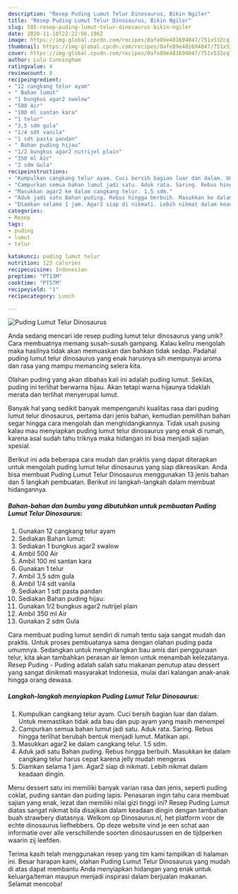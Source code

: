 ```yaml
---
description: "Resep Puding Lumut Telur Dinosaurus, Bikin Ngiler"
title: "Resep Puding Lumut Telur Dinosaurus, Bikin Ngiler"
slug: 585-resep-puding-lumut-telur-dinosaurus-bikin-ngiler
date: 2020-11-10T22:22:56.196Z
image: https://img-global.cpcdn.com/recipes/0afe89e481694047/751x532cq70/puding-lumut-telur-dinosaurus-foto-resep-utama.jpg
thumbnail: https://img-global.cpcdn.com/recipes/0afe89e481694047/751x532cq70/puding-lumut-telur-dinosaurus-foto-resep-utama.jpg
cover: https://img-global.cpcdn.com/recipes/0afe89e481694047/751x532cq70/puding-lumut-telur-dinosaurus-foto-resep-utama.jpg
author: Lulu Cunningham
ratingvalue: 4
reviewcount: 8
recipeingredient:
- "12 cangkang telur ayam"
- " Bahan lumut"
- "1 bungkus agar2 swalow"
- "500 Air"
- "100 ml santan kara"
- "1 telur"
- "3,5 sdm gula"
- "1/4 sdt vanila"
- "1 sdt pasta pandan"
- " Bahan puding hijau"
- "1/2 bungkus agar2 nutrijel plain"
- "350 ml Air"
- "2 sdm Gula"
recipeinstructions:
- "Kumpulkan cangkang telur ayam. Cuci bersih bagian luar dan dalam. Untuk memastikan tidak ada bau dan pup ayam yang masih menempel"
- "Campurkan semua bahan lumut jadi satu. Aduk rata. Saring. Rebus hingga terlihat berubah bentuk menjadi lumut. Matikan api."
- "Masukkan agar2 ke dalam cangkang telur. 1.5 sdm."
- "Aduk jadi satu Bahan puding. Rebus hingga berbuih. Masukkan ke dalam cangkang telur harus cepat karena jelly mudah mengeras"
- "Diamkan selama 1 jam. Agar2 siap di nikmati. Lebih nikmat dalam keadaan dingin."
categories:
- Resep
tags:
- puding
- lumut
- telur

katakunci: puding lumut telur 
nutrition: 123 calories
recipecuisine: Indonesian
preptime: "PT13M"
cooktime: "PT57M"
recipeyield: "1"
recipecategory: Lunch

---
```



![Puding Lumut Telur Dinosaurus](https://img-global.cpcdn.com/recipes/0afe89e481694047/751x532cq70/puding-lumut-telur-dinosaurus-foto-resep-utama.jpg)

Anda sedang mencari ide resep puding lumut telur dinosaurus yang unik? Cara membuatnya memang susah-susah gampang. Kalau keliru mengolah maka hasilnya tidak akan memuaskan dan bahkan tidak sedap. Padahal puding lumut telur dinosaurus yang enak harusnya sih mempunyai aroma dan rasa yang mampu memancing selera kita.

Olahan puding yang akan dibahas kali ini adalah puding lumut. Sekilas, puding ini terlihat berwarna hijau. Akan tetapi warna hijaunya tidaklah merata dan terlihat menyerupai lumut.

Banyak hal yang sedikit banyak mempengaruhi kualitas rasa dari puding lumut telur dinosaurus, pertama dari jenis bahan, kemudian pemilihan bahan segar hingga cara mengolah dan menghidangkannya. Tidak usah pusing kalau mau menyiapkan puding lumut telur dinosaurus yang enak di rumah, karena asal sudah tahu triknya maka hidangan ini bisa menjadi sajian spesial.


Berikut ini ada beberapa cara mudah dan praktis yang dapat diterapkan untuk mengolah puding lumut telur dinosaurus yang siap dikreasikan. Anda bisa membuat Puding Lumut Telur Dinosaurus menggunakan 13 jenis bahan dan 5 langkah pembuatan. Berikut ini langkah-langkah dalam membuat hidangannya.

<!--inarticleads1-->

##### Bahan-bahan dan bumbu yang dibutuhkan untuk pembuatan Puding Lumut Telur Dinosaurus:

1. Gunakan 12 cangkang telur ayam
1. Sediakan  Bahan lumut:
1. Sediakan 1 bungkus agar2 swalow
1. Ambil 500 Air
1. Ambil 100 ml santan kara
1. Gunakan 1 telur
1. Ambil 3,5 sdm gula
1. Ambil 1/4 sdt vanila
1. Sediakan 1 sdt pasta pandan
1. Sediakan  Bahan puding hijau:
1. Gunakan 1/2 bungkus agar2 nutrijel plain
1. Ambil 350 ml Air
1. Gunakan 2 sdm Gula


Cara membuat puding lumut sendiri di rumah tentu saja sangat mudah dan praktis. Untuk proses pembuatanya sama dengan olahan puding pada umumnya. Sedangkan untuk menghilangkan bau amis dari penggunaan telur, kita akan tambahkan perasan air lemon untuk menambah kelezatanya. Resep Puding - Puding adalah salah satu makanan penutup atau dessert yang sangat dinikmati masyarakat Indonesia, mulai dari kalangan anak-anak hingga orang dewasa. 

<!--inarticleads2-->

##### Langkah-langkah menyiapkan Puding Lumut Telur Dinosaurus:

1. Kumpulkan cangkang telur ayam. Cuci bersih bagian luar dan dalam. Untuk memastikan tidak ada bau dan pup ayam yang masih menempel
1. Campurkan semua bahan lumut jadi satu. Aduk rata. Saring. Rebus hingga terlihat berubah bentuk menjadi lumut. Matikan api.
1. Masukkan agar2 ke dalam cangkang telur. 1.5 sdm.
1. Aduk jadi satu Bahan puding. Rebus hingga berbuih. Masukkan ke dalam cangkang telur harus cepat karena jelly mudah mengeras
1. Diamkan selama 1 jam. Agar2 siap di nikmati. Lebih nikmat dalam keadaan dingin.


Menu dessert satu ini memiliki banyak varian rasa dan jenis, seperti puding coklat, puding santan dan puding lapis. Penasaran ingin tahu cara membuat sajian yang enak, lezat dan memiliki nilai gizi tinggi ini? Resep Puding Lumut diatas sangat nikmat bila disajikan dalam keadaan dingin dengan tambahan buah strawbery diatasnya. Welkom op Dinosaurus.nl, het platform voor de echte dinosaurus liefhebbers. Op deze website vind je een schat aan informatie over alle verschillende soorten dinosaurussen en de tijdperken waarin zij leefden. 

Terima kasih telah menggunakan resep yang tim kami tampilkan di halaman ini. Besar harapan kami, olahan Puding Lumut Telur Dinosaurus yang mudah di atas dapat membantu Anda menyiapkan hidangan yang enak untuk keluarga/teman maupun menjadi inspirasi dalam berjualan makanan. Selamat mencoba!
